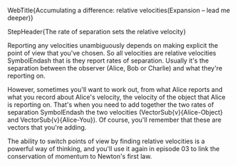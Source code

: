 WebTitle{Accumulating a difference: relative velocities(Expansion &ndash; lead me deeper)}

StepHeader{The rate of separation sets the relative velocity}

Reporting any velocities unambiguously depends on making explicit the point of view that you've chosen. So all velocities are relative velocities SymbolEndash that is they report rates of separation. Usually it's the separation between the observer (Alice, Bob or Charlie) and what they're reporting on.

However, sometimes you'll want to work out, from what Alice reports and what you record about Alice's velocity, the velocity of the object that Alice is reporting on. That's when you need to add together the two rates of separation SymbolEndash the two velocities (VectorSub{v}{Alice-Object} and VectorSub{v}{Alice-You}). Of course, you'll remember that these are vectors that you're adding.

The ability to switch points of view by finding relative velocities is a powerful way of thinking, and you'll use it again in episode 03 to link the conservation of momentum to Newton's first law.


